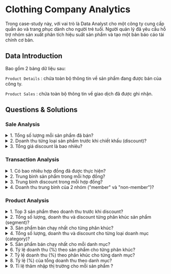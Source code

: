 # Clothing Company Analytics

Trong case-study này, với vai trò là Data Analyst cho một công ty cung cấp quần áo và trang phục dành cho người trẻ tuổi. Người quản lý đã yêu cầu 
hỗ trợ nhóm sản xuất phân tích hiệu suất sản phẩm và tạo một bản báo cáo tài chính cơ bản.

## Data Introduction
Bao gồm 2 bảng dữ liệu sau:

```Product Details``` : chứa toàn bộ thông tin về sản phẩm đang được bán của công ty.

```Product Sales``` : chứa toàn bộ thông tin về giao dịch đã được ghi nhận.


## Questions & Solutions

### Sale Analysis


<details><summary>1. Tổng số lượng mỗi sản phẩm đã bán?</summary>

```sql
SELECT pd.product_name,
       Sum(s.qty) AS sale_count
FROM   clothing_store..sales AS s
       JOIN clothing_store..product_details AS pd
         ON pd.product_id = s.prod_id
GROUP  BY product_name
ORDER  BY sale_count DESC; 
```

|product_name                    |sale_count|
|--------------------------------|----------|
|Grey Fashion Jacket - Womens    |3876      |
|Navy Oversized Jeans - Womens   |3856      |
|Blue Polo Shirt - Mens          |3819      |
|White Tee Shirt - Mens          |3800      |
|Navy Solid Socks - Mens         |3792      |
|Black Straight Jeans - Womens   |3786      |
|Pink Fluro Polkadot Socks - Mens|3770      |
|Indigo Rain Jacket - Womens     |3757      |
|Khaki Suit Jacket - Womens      |3752      |
|Cream Relaxed Jeans - Womens    |3707      |
|White Striped Socks - Mens      |3655      |
|Teal Button Up Shirt - Mens     |3646      |

    
</details>


<details><summary>2. Doanh thu từng loại sản phẩm trước khi chiết khấu (discount)?</summary>

```sql
SELECT pd.product_name,
       Sum(s.qty * s.price) AS nodis_revenue
FROM   clothing_store..sales AS s
       JOIN clothing_store..product_details AS pd
         ON pd.product_id = s.prod_id
GROUP  BY pd.product_name
ORDER  BY nodis_revenue DESC; 
```

|product_name                    |nodis_revenue|
|--------------------------------|-------------|
|Blue Polo Shirt - Mens          |217683       |
|Grey Fashion Jacket - Womens    |209304       |
|White Tee Shirt - Mens          |152000       |
|Navy Solid Socks - Mens         |136512       |
|Black Straight Jeans - Womens   |121152       |
|Pink Fluro Polkadot Socks - Mens|109330       |
|Khaki Suit Jacket - Womens      |86296        |
|Indigo Rain Jacket - Womens     |71383        |
|White Striped Socks - Mens      |62135        |
|Navy Oversized Jeans - Womens   |50128        |
|Cream Relaxed Jeans - Womens    |37070        |
|Teal Button Up Shirt - Mens     |36460        |


    
</details>


<details><summary>3. Tổng giá discount là bao nhiêu?</summary>

```sql
SELECT Sum(price * qty * discount) / 100 AS total_discount
FROM   clothing_store..sales 
```

|total_discount                  |
|--------------------------------|
|156229                          |


</details>

### Transaction Analysis


<details><summary>1. Có bao nhiêu hợp đồng đã được thực hiện?</summary>

```sql
SELECT Count(DISTINCT txn_id) AS unique_txn
FROM   clothing_store..sales; 
```

|unique_txn                      |
|--------------------------------|
|2500                            |


</details>

<details><summary>2. Trung bình sản phẩm trong mỗi hợp đồng?</summary>

```sql
WITH transaction_product
     AS (SELECT txn_id,
                Count(DISTINCT prod_id) AS product_count
         FROM   clothing_store..sales
         GROUP  BY txn_id)
SELECT Round(Avg(product_count), 0) AS avg_transaction_product
FROM   transaction_product; 
```

|avg_transaction_product         |
|--------------------------------|
|6                               |

</details>

<details><summary>3. Trung bình discount trong mỗi hợp đồng?</summary>

```sql
WITH transaction_product
     AS (SELECT txn_id,
                Count(DISTINCT prod_id) AS product_count
         FROM   clothing_store..sales
         GROUP  BY txn_id)
SELECT Round(Avg(product_count), 0) AS avg_transaction_product
FROM   transaction_product; 
```

|avg_txn_discount                |
|--------------------------------|
|62                              |


</details>

<details><summary>4. Doanh thu trung bình của 2 nhóm ("member" và "non-member")?</summary>

```sql
WITH member_revenue
     AS (SELECT member,
                txn_id,
                Sum(Cast(price AS FLOAT) * qty) AS revenue
         FROM   clothing_store..sales
         GROUP  BY member,
                   txn_id)
SELECT member,
       Round(Avg(revenue), 2) AS avg_revenue
FROM   member_revenue
GROUP  BY member; 
```

|member                          |avg_revenue|
|--------------------------------|-----------|
|f                               |515.04     |
|t                               |516.27     |

</details>

### Product Analysis


<details><summary>1. Top 3 sản phẩm theo doanh thu trước khi discount?</summary>

```sql
SELECT   pd.product_name,
         Sum(s.price * s.qty)            AS nodis_revenue
FROM     clothing_store..sales           AS s
JOIN     clothing_store..product_details AS pd
ON       s.prod_id = pd.product_id
GROUP BY pd.product_name
ORDER BY nodis_revenue DESC offset 0 rowsFETCH first 3 rows only;
```

|product_name                    |nodis_revenue|
|--------------------------------|-------------|
|Blue Polo Shirt - Mens          |217683       |
|Grey Fashion Jacket - Womens    |209304       |
|White Tee Shirt - Mens          |152000       |

</details>


<details><summary>2. Tổng số lượng, doanh thu và discount từng phân khúc sản phẩm (segment)?</summary>

```sql
SELECT pd.segment_id,
       pd.segment_name,
       Sum(s.qty)                              AS total_quantity,
       Sum(s.qty * s.price)                    AS total_revenue,
       Sum(s.qty * s.price * s.discount) / 100 AS total_discount
FROM   clothing_store..product_details AS pd
       JOIN clothing_store..sales AS s
         ON pd.product_id = s.prod_id
GROUP  BY pd.segment_id,
          pd.segment_name
ORDER  BY total_revenue DESC; 
```

|segment_id                      |segment_name|total_quantity|total_revenue|total_discount|
|--------------------------------|------------|--------------|-------------|--------------|
|5                               |Shirt       |11265         |406143       |49594         |
|4                               |Jacket      |11385         |366983       |44277         |
|6                               |Socks       |11217         |307977       |37013         |
|3                               |Jeans       |11349         |208350       |25343         |


</details>


<details><summary>3. Sản phẩm bán chạy nhất cho từng phân khúc?</summary>

```sql
SELECT   pd.segment_id,
         pd.segment_name,
         pd.product_id,
         pd.product_name,
         Sum(s.qty)                      AS product_quantity
FROM     clothing_store..product_details AS pd
JOIN     clothing_store..sales           AS s
ON       pd.product_id = s.prod_id
GROUP BY pd.segment_id,
         pd.segment_name,
         pd.product_id,
         pd.product_name
ORDER BY product_quantity DESC offset 0 rowsFETCH first 5 rows only;
```

|segment_id                      |segment_name|product_id|product_name|product_quantity|
|--------------------------------|------------|----------|------------|----------------|
|4                               |Jacket      |9ec847    |Grey Fashion Jacket - Womens|3876            |
|3                               |Jeans       |c4a632    |Navy Oversized Jeans - Womens|3856            |
|5                               |Shirt       |2a2353    |Blue Polo Shirt - Mens|3819            |
|5                               |Shirt       |5d267b    |White Tee Shirt - Mens|3800            |
|6                               |Socks       |f084eb    |Navy Solid Socks - Mens|3792            |



</details>

<details><summary>4. Tổng số lượng, doanh thu và discount cho từng loại doanh mục (category)?
</summary>

```sql
SELECT pd.category_id,
       pd.category_name,
       Sum(s.qty)                              AS total_quantity,
       Sum(s.qty * s.price)                    AS total_revenue,
       Sum(s.qty * s.price * s.discount) / 100 AS total_discount
FROM   clothing_store..product_details AS pd
       JOIN clothing_store..sales AS s
         ON pd.product_id = s.prod_id
GROUP  BY pd.category_id,
          pd.category_name
ORDER  BY total_revenue DESC; 
```

|category_id                     |category_name|total_quantity|total_revenue|total_discount|
|--------------------------------|-------------|--------------|-------------|--------------|
|2                               |Mens         |22482         |714120       |86607         |
|1                               |Womens       |22734         |575333       |69621         |


</details>

<details><summary>5. Sản phẩm bán chạy nhất cho mỗi danh mục?</summary>

```sql
SELECT   pd.category_id,
         pd.category_name,
         pd.product_id,
         pd.product_name,
         Sum(s.qty)                      AS product_quantity
FROM     clothing_store..product_details AS pd
JOIN     clothing_store..sales           AS s
ON       pd.product_id = s.prod_id
GROUP BY pd.category_id,
         pd.category_name,
         pd.product_id,
         pd.product_name
ORDER BY product_quantity DESC offset 0 rowsFETCH first 5 rows only;
```

|category_id                     |category_name|product_id|product_name|product_quantity|
|--------------------------------|-------------|----------|------------|----------------|
|1                               |Womens       |9ec847    |Grey Fashion Jacket - Womens|3876            |
|1                               |Womens       |c4a632    |Navy Oversized Jeans - Womens|3856            |
|2                               |Mens         |2a2353    |Blue Polo Shirt - Mens|3819            |
|2                               |Mens         |5d267b    |White Tee Shirt - Mens|3800            |
|2                               |Mens         |f084eb    |Navy Solid Socks - Mens|3792            |

</details>


<details><summary>6. Tỷ lệ doanh thu (%) theo sản phẩm cho từng phân khúc?</summary>

```sql
WITH product_revenue
     AS (SELECT pd.segment_id,
                pd.segment_name,
                pd.product_id,
                pd.product_name,
                Sum(s.qty * s.price) AS product_revenue
         FROM   clothing_store..product_details AS pd
                JOIN clothing_store..sales AS s
                  ON pd.product_id = s.prod_id
         GROUP  BY pd.segment_id,
                   pd.segment_name,
                   pd.product_id,
                   pd.product_name)
SELECT segment_name,
       product_name,
       Round(100 * Cast(product_revenue AS FLOAT) / Sum(product_revenue)
                                                      OVER(
                                                        partition BY segment_id)
       , 2) AS
       segment_product_percentage
FROM   product_revenue
ORDER  BY segment_id,
          segment_product_percentage DESC; 
```

|segment_name                    |product_name|segment_product_percentage|
|--------------------------------|------------|--------------------------|
|Jeans                           |Black Straight Jeans - Womens|58.15                     |
|Jeans                           |Navy Oversized Jeans - Womens|24.06                     |
|Jeans                           |Cream Relaxed Jeans - Womens|17.79                     |
|Jacket                          |Grey Fashion Jacket - Womens|57.03                     |
|Jacket                          |Khaki Suit Jacket - Womens|23.51                     |
|Jacket                          |Indigo Rain Jacket - Womens|19.45                     |
|Shirt                           |Blue Polo Shirt - Mens|53.6                      |
|Shirt                           |White Tee Shirt - Mens|37.43                     |
|Shirt                           |Teal Button Up Shirt - Mens|8.98                      |
|Socks                           |Navy Solid Socks - Mens|44.33                     |
|Socks                           |Pink Fluro Polkadot Socks - Mens|35.5                      |
|Socks                           |White Striped Socks - Mens|20.18                     |

</details>


<details><summary>7. Tỷ lệ doanh thu (%) theo phân khúc cho từng danh mục?</summary>

```sql
WITH product_revenue
     AS (SELECT pd.category_id,
                pd.category_name,
                pd.segment_id,
                pd.segment_name,
                Sum(s.qty * s.price) AS product_revenue
         FROM   clothing_store..product_details AS pd
                JOIN clothing_store..sales AS s
                  ON pd.product_id = s.prod_id
         GROUP  BY pd.segment_id,
                   pd.segment_name,
                   pd.category_id,
                   pd.category_name)
SELECT category_name,
       segment_name,
       Round(100 * Cast(product_revenue AS FLOAT) / Sum(product_revenue)
             OVER(
               partition BY category_id), 2)
       AS segment_product_percentage
FROM   product_revenue
ORDER  BY category_id,
          segment_product_percentage DESC; 
```

|category_name                   |segment_name|segment_product_percentage|
|--------------------------------|------------|--------------------------|
|Womens                          |Jacket      |63.79                     |
|Womens                          |Jeans       |36.21                     |
|Mens                            |Shirt       |56.87                     |
|Mens                            |Socks       |43.13                     |


</details>



<details><summary>8. Tỷ lệ (%) của tổng doanh thu theo danh mục?</summary>

```sql
SELECT 100 * Sum(CASE
                   WHEN pd.category_id = 1 THEN ( s.qty * s.price )
                 END) / Sum(s.qty * s.price)       AS category_1,
       100 - 100 * Sum(CASE
                         WHEN pd.category_id = 1 THEN ( s.qty * s.price )
                       END) / Sum(s.qty * s.price) AS category_2
FROM   clothing_store..sales AS s
       JOIN clothing_store..product_details AS pd
         ON s.prod_id = pd.product_id;
```

|category_1                      |category_2|
|--------------------------------|----------|
|44                              |56        |


</details>



<details><summary>9. Tỉ lệ thâm nhập thị trường cho mỗi sản phẩm ?</summary>

```sql
WITH product_transaction
     AS (SELECT DISTINCT prod_id,
                         Count(DISTINCT txn_id) AS product_transaction_count
         FROM   clothing_store..sales
         GROUP  BY prod_id),
     total_transactions
     AS (SELECT Count(DISTINCT txn_id) AS total_transaction_count
         FROM   clothing_store..sales)
SELECT pt.prod_id,
       pd.product_name,
       Round(100 * Cast(pt.product_transaction_count AS FLOAT) /
             tt.total_transaction_count, 2) AS penetration_percentage
FROM   product_transaction AS pt
       CROSS JOIN total_transactions AS tt
       INNER JOIN clothing_store..product_details AS pd
               ON pd.product_id = pt.prod_id
ORDER  BY penetration_percentage DESC; 
```

|prod_id                         |product_name|penetration_percentage|
|--------------------------------|------------|----------------------|
|f084eb                          |Navy Solid Socks - Mens|51.24                 |
|9ec847                          |Grey Fashion Jacket - Womens|51                    |
|c4a632                          |Navy Oversized Jeans - Womens|50.96                 |
|5d267b                          |White Tee Shirt - Mens|50.72                 |
|2a2353                          |Blue Polo Shirt - Mens|50.72                 |
|2feb6b                          |Pink Fluro Polkadot Socks - Mens|50.32                 |
|72f5d4                          |Indigo Rain Jacket - Womens|50                    |
|d5e9a6                          |Khaki Suit Jacket - Womens|49.88                 |
|e83aa3                          |Black Straight Jeans - Womens|49.84                 |
|e31d39                          |Cream Relaxed Jeans - Womens|49.72                 |
|b9a74d                          |White Striped Socks - Mens|49.72                 |
|c8d436                          |Teal Button Up Shirt - Mens|49.68                 |



</details>
